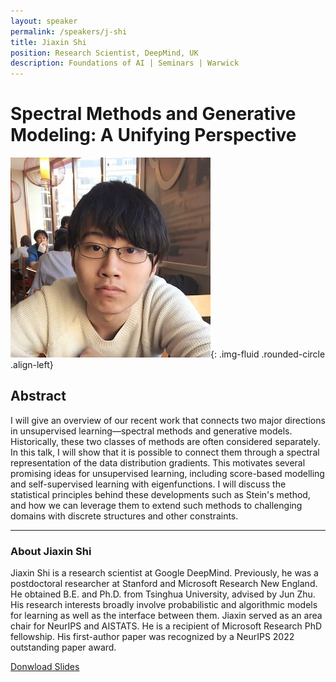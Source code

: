 ```yaml
---
layout: speaker
permalink: /speakers/j-shi
title: Jiaxin Shi
position: Research Scientist, DeepMind, UK
description: Foundations of AI | Seminars | Warwick
---
```


# Spectral Methods and Generative Modeling: A Unifying Perspective

![Jiaxin Shi ](/assets/img/jiaxin_shi.jpg){: .img-fluid .rounded-circle .align-left}

## Abstract

I will give an overview of our recent work that connects two major directions in unsupervised learning—spectral methods and generative models. Historically, these two classes of methods are often considered separately. In this talk, I will show that it is possible to connect them through a spectral
representation of the data distribution gradients. This motivates several promising ideas for unsupervised learning, including score-based modelling and self-supervised learning with eigenfunctions. I will discuss the statistical principles behind these developments such as Stein's method, and how we can leverage them to extend such methods to challenging domains with discrete structures and other constraints.

---

### About Jiaxin Shi

Jiaxin Shi is a research scientist at Google DeepMind. Previously, he was a postdoctoral researcher at Stanford and Microsoft Research New England. He obtained B.E. and Ph.D. from Tsinghua University, advised by Jun Zhu. His research interests broadly involve probabilistic and algorithmic models for
learning as well as the interface between them. Jiaxin served as an area chair for NeurIPS and AISTATS. He is a recipient of Microsoft Research PhD fellowship. His first-author paper was recognized by a NeurIPS 2022 outstanding paper award.

[Donwload Slides](/assets/slides/jiaxins-warwick-2024524.pdf)
